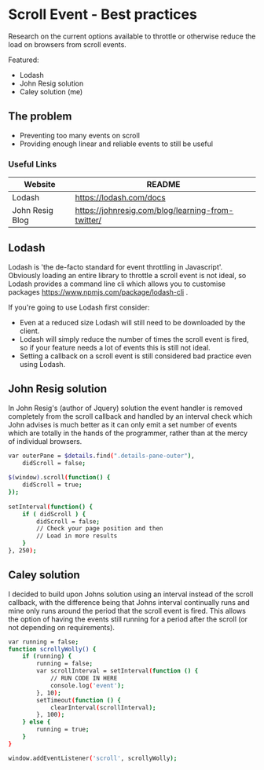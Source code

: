 # Scroll Event - Best practices

Research on the current options available to throttle or otherwise reduce the load on browsers from scroll events.

Featured:
  - Lodash
  - John Resig solution
  - Caley solution (me)

## The problem
  - Preventing too many events on scroll
  - Providing enough linear and reliable events to still be useful

### Useful Links

| Website | README |
| ------ | ------ |
| Lodash | https://lodash.com/docs |
| John Resig Blog | https://johnresig.com/blog/learning-from-twitter/ |

## Lodash

Lodash is 'the de-facto standard for event throttling in Javascript'. Obviously loading an entire library to throttle a scroll event is not ideal, so Lodash provides a command line cli which allows you to customise packages https://www.npmjs.com/package/lodash-cli .

If you're going to use Lodash first consider:
  - Even at a reduced size Lodash will still need to be downloaded by the client.
  - Lodash will simply reduce the number of times the scroll event is fired, so if your feature needs a lot of events this is still not ideal.
  - Setting a callback on a scroll event is still considered bad practice even using Lodash.

## John Resig solution

In John Resig's (author of Jquery) solution the event handler is removed completely from the scroll callback and handled by an interval check which John advises is much better as it can only emit a set number of events which are totally in the hands of the programmer, rather than at the mercy of individual browsers.

```sh
var outerPane = $details.find(".details-pane-outer"),
    didScroll = false;
 
$(window).scroll(function() {
    didScroll = true;
});
 
setInterval(function() {
    if ( didScroll ) {
        didScroll = false;
        // Check your page position and then
        // Load in more results
    }
}, 250);
```

## Caley solution

I decided to build upon Johns solution using an interval instead of the scroll callback, with the difference being that Johns interval continually runs and mine only runs around the period that the scroll event is fired. This allows the option of having the events still running for a period after the scroll (or not depending on requirements).

```sh
var running = false;
function scrollyWolly() {
    if (running) {
        running = false;
        var scrollInterval = setInterval(function () {
            // RUN CODE IN HERE
            console.log('event');
        }, 10);
        setTimeout(function () {
            clearInterval(scrollInterval);
        }, 100);
    } else {
        running = true;
    }
}

window.addEventListener('scroll', scrollyWolly);

```